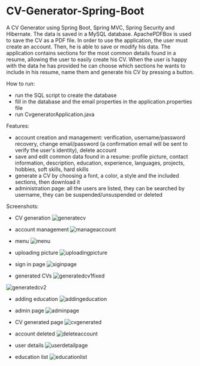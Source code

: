 # CV-Generator-Spring-Boot
A CV Generator using Spring Boot, Spring MVC, Spring Security and Hibernate. The data is saved in a MySQL database. ApachePDFBox is used to save the CV as a PDF file. In order to use the application, the user must create an account. Then, he is able to save or modify his data. The application contains sections for the most common details found in a resume, allowing the user to easily create his CV. When the user is happy with the data he has provided he can choose which sections he wants to include in his resume, name them and generate his CV by pressing a button.


How to run:
* run the SQL script to create the database
* fill in the database and the email properties in the application.properties file
* run CvgeneratorApplication.java


Features: 
* account creation and management: verification, username/password recovery, change email/password (a confirmation email will be sent to verify the user's identity), delete account
* save and edit common data found in a resume: profile picture, contact information, description, education, experience, languages, projects, hobbies, soft skills, hard skills
* generate a CV by choosing a font, a color, a style and the included sections, then download it
* administration page: all the users are listed, they can be searched by username, they can be suspended/unsuspended or deleted


Screenshots:

* CV generation
![generatecv](https://user-images.githubusercontent.com/125903019/220716104-0db9ab52-1a7a-42b7-9f77-b2e9d4e3c009.png)

* account management
![manageaccount](https://user-images.githubusercontent.com/125903019/220716110-bae9dc34-5790-42f5-a32d-eec67c2a786a.png)

* menu
![menu](https://user-images.githubusercontent.com/125903019/220716115-712ccec9-3984-4d35-94f1-baceb460368e.png)

* uploading picture
![uploadingpicture](https://user-images.githubusercontent.com/125903019/221522717-f2e3e33c-8a36-41f7-b951-32903a8b8843.png)


* sign in page
![siginpage](https://user-images.githubusercontent.com/125903019/220716128-03825a61-4362-481e-9a14-b843e46b90e8.png)

* generated CVs
![generatedcv1fixed](https://user-images.githubusercontent.com/125903019/221526364-64ab581b-d2b6-4b47-9458-9c37fb08b71e.png)



![generatedcv2](https://user-images.githubusercontent.com/125903019/221523507-b6bef615-b19b-447f-aae5-327d22a05f09.png)


* adding education
![addingeducation](https://user-images.githubusercontent.com/125903019/221523530-9e2171e2-3e71-4f71-99b3-f82b9cdd4245.png)


* admin page
![adminpage](https://user-images.githubusercontent.com/125903019/220716071-fee39be9-d70a-46ea-ad67-1e848cfac15d.png)

* CV generated page
![cvgenerated](https://user-images.githubusercontent.com/125903019/220716083-86d6eb10-9e19-4d3c-b74d-5c2a180b6f4c.png)

* account deleted
![deleteaccount](https://user-images.githubusercontent.com/125903019/220716089-1bca3740-01f5-4f06-8379-dc506ad2d276.png)

* user details
![userdetailpage](https://user-images.githubusercontent.com/125903019/221523584-87c5c359-87ce-4f9d-9eb0-f5812e840dcd.png)


* education list
![educationlist](https://user-images.githubusercontent.com/125903019/221523701-c90ffd1b-c727-4e9e-9d44-3deef48bf187.png)

